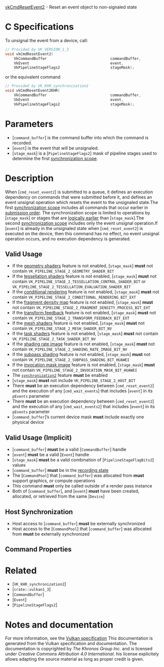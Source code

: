 [vkCmdResetEvent2](https://www.khronos.org/registry/vulkan/specs/1.3-extensions/man/html/vkCmdResetEvent2.html) - Reset an event object to non-signaled state

# C Specifications
To unsignal the event from a device, call:
```c
// Provided by VK_VERSION_1_3
void vkCmdResetEvent2(
    VkCommandBuffer                             commandBuffer,
    VkEvent                                     event,
    VkPipelineStageFlags2                       stageMask);
```
or the equivalent command
```c
// Provided by VK_KHR_synchronization2
void vkCmdResetEvent2KHR(
    VkCommandBuffer                             commandBuffer,
    VkEvent                                     event,
    VkPipelineStageFlags2                       stageMask);
```

# Parameters
- [`command_buffer`] is the command buffer into which the command is recorded.
- [`event`] is the event that will be unsignaled.
- [`stage_mask`] is a [`PipelineStageFlags2`] mask of pipeline stages used to determine the first [synchronization scope](https://www.khronos.org/registry/vulkan/specs/1.3-extensions/html/vkspec.html#synchronization-dependencies-scopes).

# Description
When [`cmd_reset_event2`] is submitted to a queue, it defines an execution
dependency on commands that were submitted before it, and defines an event
unsignal operation which resets the event to the unsignaled state.The first [synchronization scope](https://www.khronos.org/registry/vulkan/specs/1.3-extensions/html/vkspec.html#synchronization-dependencies-scopes)
includes all commands that occur earlier in
[submission order](https://www.khronos.org/registry/vulkan/specs/1.3-extensions/html/vkspec.html#synchronization-submission-order).
The synchronization scope is limited to operations by [`stage_mask`] or
stages that are [logically earlier](https://www.khronos.org/registry/vulkan/specs/1.3-extensions/html/vkspec.html#synchronization-pipeline-stages-order)
than [`stage_mask`].The second [synchronization scope](https://www.khronos.org/registry/vulkan/specs/1.3-extensions/html/vkspec.html#synchronization-dependencies-scopes)
includes only the event unsignal operation.If [`event`] is already in the unsignaled state when
[`cmd_reset_event2`] is executed on the device, then this command has no
effect, no event unsignal operation occurs, and no execution dependency is
generated.
## Valid Usage
-    If the [geometry shaders](https://www.khronos.org/registry/vulkan/specs/1.2-extensions/html/vkspec.html#features-geometryShader) feature is not enabled, [`stage_mask`] **must**  not contain `VK_PIPELINE_STAGE_2_GEOMETRY_SHADER_BIT`
-    If the [tessellation shaders](https://www.khronos.org/registry/vulkan/specs/1.2-extensions/html/vkspec.html#features-tessellationShader) feature is not enabled, [`stage_mask`] **must**  not contain `VK_PIPELINE_STAGE_2_TESSELLATION_CONTROL_SHADER_BIT` or `VK_PIPELINE_STAGE_2_TESSELLATION_EVALUATION_SHADER_BIT`
-    If the [conditional rendering](https://www.khronos.org/registry/vulkan/specs/1.2-extensions/html/vkspec.html#features-conditionalRendering) feature is not enabled, [`stage_mask`] **must**  not contain `VK_PIPELINE_STAGE_2_CONDITIONAL_RENDERING_BIT_EXT`
-    If the [fragment density map](https://www.khronos.org/registry/vulkan/specs/1.2-extensions/html/vkspec.html#features-fragmentDensityMap) feature is not enabled, [`stage_mask`] **must**  not contain `VK_PIPELINE_STAGE_2_FRAGMENT_DENSITY_PROCESS_BIT_EXT`
-    If the [transform feedback](https://www.khronos.org/registry/vulkan/specs/1.2-extensions/html/vkspec.html#features-transformFeedback) feature is not enabled, [`stage_mask`] **must**  not contain `VK_PIPELINE_STAGE_2_TRANSFORM_FEEDBACK_BIT_EXT`
-    If the [mesh shaders](https://www.khronos.org/registry/vulkan/specs/1.2-extensions/html/vkspec.html#features-meshShader) feature is not enabled, [`stage_mask`] **must**  not contain `VK_PIPELINE_STAGE_2_MESH_SHADER_BIT_NV`
-    If the [task shaders](https://www.khronos.org/registry/vulkan/specs/1.2-extensions/html/vkspec.html#features-taskShader) feature is not enabled, [`stage_mask`] **must**  not contain `VK_PIPELINE_STAGE_2_TASK_SHADER_BIT_NV`
-    If the [shading rate image](https://www.khronos.org/registry/vulkan/specs/1.2-extensions/html/vkspec.html#features-shadingRateImage) feature is not enabled, [`stage_mask`] **must**  not contain `VK_PIPELINE_STAGE_2_SHADING_RATE_IMAGE_BIT_NV`
-    If the [subpass shading](https://www.khronos.org/registry/vulkan/specs/1.2-extensions/html/vkspec.html#features-subpassShading) feature is not enabled, [`stage_mask`] **must**  not contain `VK_PIPELINE_STAGE_2_SUBPASS_SHADING_BIT_HUAWEI`
-    If the [invocation mask image](https://www.khronos.org/registry/vulkan/specs/1.2-extensions/html/vkspec.html#features-invocationMask) feature is not enabled, [`stage_mask`] **must**  not contain `VK_PIPELINE_STAGE_2_INVOCATION_MASK_BIT_HUAWEI`
-    The [`synchronization2`](https://www.khronos.org/registry/vulkan/specs/1.3-extensions/html/vkspec.html#features-synchronization2) feature  **must**  be enabled
-  [`stage_mask`] **must**  not include `VK_PIPELINE_STAGE_2_HOST_BIT`
-    There  **must**  be an execution dependency between [`cmd_reset_event2`] and the execution of any [`cmd_wait_events`] that includes [`event`] in its `pEvents` parameter
-    There  **must**  be an execution dependency between [`cmd_reset_event2`] and the execution of any [`cmd_wait_events2`] that includes [`event`] in its `pEvents` parameter
-  [`command_buffer`]’s current device mask  **must**  include exactly one physical device

## Valid Usage (Implicit)
-  [`command_buffer`] **must**  be a valid [`CommandBuffer`] handle
-  [`event`] **must**  be a valid [`Event`] handle
-  [`stage_mask`] **must**  be a valid combination of [`PipelineStageFlagBits2`] values
-  [`command_buffer`] **must**  be in the [recording state]()
-    The [`CommandPool`] that [`command_buffer`] was allocated from  **must**  support graphics, or compute operations
-    This command  **must**  only be called outside of a render pass instance
-    Both of [`command_buffer`], and [`event`] **must**  have been created, allocated, or retrieved from the same [`Device`]

## Host Synchronization
- Host access to [`command_buffer`] **must**  be externally synchronized
- Host access to the [`CommandPool`] that [`command_buffer`] was allocated from  **must**  be externally synchronized

## Command Properties

# Related
- [`VK_KHR_synchronization2`]
- [`crate::vulkan1_3`]
- [`CommandBuffer`]
- [`Event`]
- [`PipelineStageFlags2`]

# Notes and documentation
For more information, see the [Vulkan specification](https://www.khronos.org/registry/vulkan/specs/1.3-extensions/html/vkspec.html)
This documentation is generated from the Vulkan specification and documentation.
The documentation is copyrighted by *The Khronos Group Inc.* and is licensed under *Creative Commons Attribution 4.0 International*.
his license explicitely allows adapting the source material as long as proper credit is given.
        